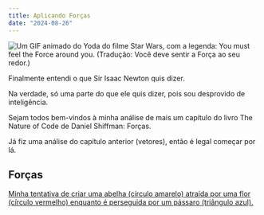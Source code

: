 ```yaml
---
title: Aplicando Forças
date: "2024-08-26"
---
```


![Um GIF animado do Yoda do filme Star Wars, com a legenda: You must feel the Force around you. (Tradução: Você deve sentir a Força ao seu redor.)](/forces.webp)

Finalmente entendi o que Sir Isaac Newton quis dizer.

Na verdade, só uma parte do que ele quis dizer, pois sou desprovido de inteligência.

Sejam todos bem-vindos à minha análise de mais um capítulo do livro The Nature of Code de Daniel Shiffman: Forças.

Já fiz uma análise do capítulo anterior (vetores), então é legal começar por lá.

## Forças

[Minha tentativa de criar uma abelha (círculo amarelo) atraída por uma flor (círculo vermelho) enquanto é perseguida por um pássaro (triângulo azul).](https://editor.p5js.org/jhocore/full/IyOiFxqvu)

